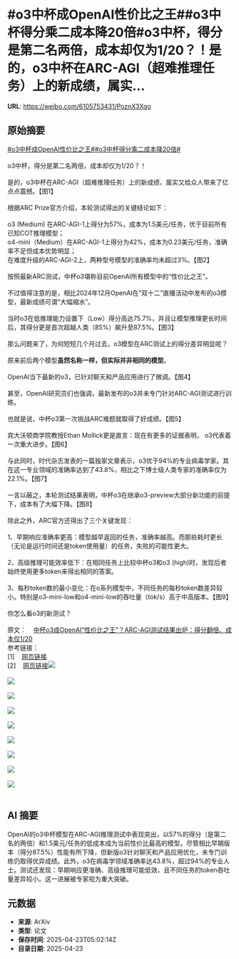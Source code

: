 # #o3中杯成OpenAI性价比之王##o3中杯得分乘二成本降20倍#o3中杯，得分是第二名两倍，成本却仅为1/20？！是的，o3中杯在ARC-AGI（超难推理任务）上的新成绩，属实...

**URL**: https://weibo.com/6105753431/PoznX3Xgo

## 原始摘要

<a href="https://m.weibo.cn/search?containerid=231522type%3D1%26t%3D10%26q%3D%23o3%E4%B8%AD%E6%9D%AF%E6%88%90OpenAI%E6%80%A7%E4%BB%B7%E6%AF%94%E4%B9%8B%E7%8E%8B%23&amp;extparam=%23o3%E4%B8%AD%E6%9D%AF%E6%88%90OpenAI%E6%80%A7%E4%BB%B7%E6%AF%94%E4%B9%8B%E7%8E%8B%23" data-hide=""><span class="surl-text">#o3中杯成OpenAI性价比之王#</span></a><a href="https://m.weibo.cn/search?containerid=231522type%3D1%26t%3D10%26q%3D%23o3%E4%B8%AD%E6%9D%AF%E5%BE%97%E5%88%86%E4%B9%98%E4%BA%8C%E6%88%90%E6%9C%AC%E9%99%8D20%E5%80%8D%23&amp;extparam=%23o3%E4%B8%AD%E6%9D%AF%E5%BE%97%E5%88%86%E4%B9%98%E4%BA%8C%E6%88%90%E6%9C%AC%E9%99%8D20%E5%80%8D%23" data-hide=""><span class="surl-text">#o3中杯得分乘二成本降20倍#</span></a><br><br>o3中杯，得分是第二名两倍，成本却仅为1/20？！<br><br>是的，o3中杯在ARC-AGI（超难推理任务）上的新成绩，属实又给众人带来了亿点点震撼。【图1】<br><br>根据ARC Prize官方介绍，本轮测试得出的关键结论如下：<br><br>o3 (Medium) 在ARC-AGI-1上得分为57%，成本为1.5美元/任务，优于目前所有已知COT推理模型；  <br>o4-mini（Medium）在ARC-AGI-1上得分为42%，成本为0.23美元/任务，准确率不足但成本优势明显；  <br>在难度升级的ARC-AGI-2上，两种型号模型的准确率均未超过3%。【图2】<br><br>按照最新ARC测试，中杯o3堪称目前OpenAI所有模型中的“性价比之王”。<br><br>不过值得注意的是，相比2024年12月OpenAI在“双十二”直播活动中发布的o3模型，最新成绩可谓“大幅缩水”。<br><br>当时o3在低推理能力设置下（Low）得分高达75.7%，并且让模型推理更长时间后，其得分更是首次超越人类（85%）飙升至87.5%。【图3】<br><br>那么问题来了，为何短短几个月过去，o3模型在ARC测试上的得分差异明显呢？<br><br>原来前后两个模型**虽然名称一样，但实际并非相同的模型**。<br><br>OpenAI当下最新的o3，已针对聊天和产品应用进行了微调。【图4】<br><br>甚至，OpenAI研究员们也强调，最新发布的o3并未专门针对ARC-AGI测试进行训练。<br><br>也就是说，中杯o3第一次挑战ARC难题就取得了好成绩。【图5】<br><br>宾大沃顿商学院教授Ethan Mollick更是直言：现在有更多的证据表明， o3代表着一次重大进步。【图6】<br><br>与此同时，时代杂志发表的一篇独家文章表示，o3优于94%的专业病毒学家。其在这一专业领域的准确率达到了43.8%，相比之下博士级人类专家的准确率仅为22.1%。【图7】<br><br>一言以蔽之，本轮测试结果表明，中杯o3在继承o3-preview大部分新功能的前提下，成本有了大幅下降。【图8】<br><br>除此之外，ARC官方还得出了三个关键发现：<br><br>1、早期响应准确率更高：模型越早返回的任务，准确率越高。而那些耗时更长（无论是运行时间还是token使用量）的任务，失败的可能性更大。<br><br>2、高级推理可能效率低下：在相同任务上比较中杯o3和o3 (high)时，发现后者始终使用更多token来得出相同的答案。<br><br>3、每秒token数的最小变化：在o系列模型中，不同任务的每秒token数差异较小。特别是o3-mini-low和o4-mini-low的吞吐量（tok/s）高于中高版本。【图9】<br><br>你怎么看o3的新测试？<br><br>原文：<a href="https://weibo.cn/sinaurl?u=https%3A%2F%2Fmp.weixin.qq.com%2Fs%2FjbeuyGcuyw-ie-Y_VEipHA" data-hide=""><span class="url-icon"><img style="width: 1rem;height: 1rem" src="https://h5.sinaimg.cn/upload/2015/09/25/3/timeline_card_small_web_default.png" referrerpolicy="no-referrer"></span><span class="surl-text">中杯o3成OpenAI“性价比之王”？ARC-AGI测试结果出炉：得分翻倍、成本仅1/20</span></a>  <br>参考链接：<br>[1]<a href="https://weibo.cn/sinaurl?u=https%3A%2F%2Farcprize.org%2Fblog%2Fanalyzing-o3-with-arc-agi" data-hide=""><span class="url-icon"><img style="width: 1rem;height: 1rem" src="https://h5.sinaimg.cn/upload/2015/09/25/3/timeline_card_small_web_default.png" referrerpolicy="no-referrer"></span><span class="surl-text">网页链接</span></a>  <br>[2]<a href="https://weibo.cn/sinaurl?u=https%3A%2F%2Farcprize.org%2Fblog%2Fr1-zero-r1-results-analysis" data-hide=""><span class="url-icon"><img style="width: 1rem;height: 1rem" src="https://h5.sinaimg.cn/upload/2015/09/25/3/timeline_card_small_web_default.png" referrerpolicy="no-referrer"></span><span class="surl-text">网页链接</span></a><img style="" src="https://tvax2.sinaimg.cn/large/006Fd7o3gy1i0qkyyt2y4j30uh0k0wit.jpg" referrerpolicy="no-referrer"><br><br><img style="" src="https://tvax3.sinaimg.cn/large/006Fd7o3gy1i0qkyzpei5j30zk0eqmzl.jpg" referrerpolicy="no-referrer"><br><br><img style="" src="https://tvax1.sinaimg.cn/large/006Fd7o3gy1i0qkyyu9l0j30zk0hyn1a.jpg" referrerpolicy="no-referrer"><br><br><img style="" src="https://tvax2.sinaimg.cn/large/006Fd7o3gy1i0qkywhhn1j30zk02mwf1.jpg" referrerpolicy="no-referrer"><br><br><img style="" src="https://tvax1.sinaimg.cn/large/006Fd7o3gy1i0qkyyqhigj30zk09jdlg.jpg" referrerpolicy="no-referrer"><br><br><img style="" src="https://tvax3.sinaimg.cn/large/006Fd7o3gy1i0qkyyjg6lj30k00po7ax.jpg" referrerpolicy="no-referrer"><br><br><img style="" src="https://tvax3.sinaimg.cn/large/006Fd7o3gy1i0qkyyofyfj30p40k0jyl.jpg" referrerpolicy="no-referrer"><br><br><img style="" src="https://tvax2.sinaimg.cn/large/006Fd7o3gy1i0qkyyh6nyj30k00ln49y.jpg" referrerpolicy="no-referrer"><br><br><img style="" src="https://tvax2.sinaimg.cn/large/006Fd7o3gy1i0qkyy3hqxj30zk09z762.jpg" referrerpolicy="no-referrer"><br><br>

## AI 摘要

OpenAI的o3中杯模型在ARC-AGI推理测试中表现突出，以57%的得分（是第二名的两倍）和1.5美元/任务的低成本成为当前性价比最高的模型。尽管相比早期版本（得分87.5%）性能有所下降，但新版o3针对聊天和产品应用优化，未专门训练仍取得优异成绩。此外，o3在病毒学领域准确率达43.8%，超过94%的专业人士。测试还发现：早期响应更准确、高级推理可能低效，且不同任务的token吞吐量差异较小。这一进展被专家视为重大突破。

## 元数据

- **来源**: ArXiv
- **类型**: 论文
- **保存时间**: 2025-04-23T05:02:14Z
- **目录日期**: 2025-04-23
